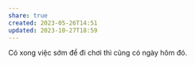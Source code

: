 ```yaml
---
share: true
created: 2023-05-26T14:51
updated: 2023-10-27T18:59
---
```



Có xong việc sớm để đi chơi thì cũng có ngày hôm đó. 
